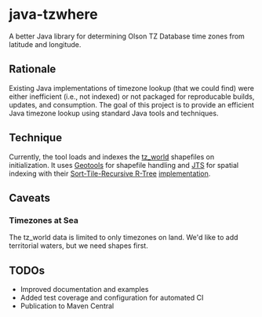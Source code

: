 # java-tzwhere
A better Java library for determining Olson TZ Database time zones from latitude and longitude.

## Rationale
Existing Java implementations of timezone lookup (that we could find) were either inefficient
(i.e., not indexed) or not packaged for reproducable builds, updates, and consumption. The
goal of this project is to provide an efficient Java timezone lookup using standard
Java tools and techniques.

## Technique
Currently, the tool loads and indexes the [tz_world](http://efele.net/maps/tz/world/) shapefiles
on initialization. It uses [Geotools](http://docs.geotools.org/stable/userguide/library/data/shape.html) for
shapefile handling and [JTS](http://www.vividsolutions.com/jts/JTSHome.htm) for spatial indexing with their
[Sort-Tile-Recursive R-Tree](https://en.wikipedia.org/wiki/R-tree)
[implementation](http://www.vividsolutions.com/jts/javadoc/com/vividsolutions/jts/index/strtree/STRtree.html).

## Caveats
### Timezones at Sea
The tz_world data is limited to only timezones on land. We'd like to add territorial waters, but we need shapes first.

## TODOs
* Improved documentation and examples
* Added test coverage and configuration for automated CI
* Publication to Maven Central
